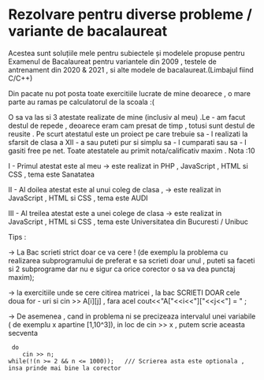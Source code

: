 # Rezolvare pentru diverse probleme / variante de bacalaureat
Acestea sunt soluțiile mele pentru subiectele și modelele propuse pentru Examenul de Bacalaureat pentru variantele din 2009 , testele de antrenament din 2020 & 2021 , si alte modele de bacalaureat.(Limbajul fiind C/C++)

Din pacate nu pot posta toate exercitiile lucrate de mine deoarece , o mare parte au ramas pe calculatorul de la scoala :( 

O sa va las si 3 atestate realizate de mine (inclusiv al meu) .Le - am facut destul de repede , deoarece eram cam presat de timp , totusi sunt destul de reusite .
Pe scurt atestatul este un proiect pe care trebuie sa - l realizati la sfarsit de clasa a XII - a sau puteti pur si simplu sa - l cumparati sau sa - l gasiti free pe net.
Toate atestatele au primit nota/calificativ maxim . Nota :10

 I - Primul atestat este al meu 
  -> este realizat in PHP , JavaScript , HTML si CSS , tema este Sanatatea 
  
 II - Al doilea atestat este al unui coleg de clasa ,
  -> este realizat in JavaScript , HTML si CSS ,  tema este AUDI
  
 III - Al treilea atestat este a unei colege de clasa
  -> este realizat in JavaScript , HTML si CSS , tema este Universitatea din Bucuresti / Unibuc
  
Tips :

->  La Bac scrieti strict doar ce va cere ! (de exemplu la problema cu realizarea subprogramului  de preferat e sa scrieti doar unul , puteti sa faceti si 2 subprograme dar nu e sigur ca orice corector o sa va dea punctaj maxim);

->  la exercitiile unde se cere citirea matricei , la bac SCRIETI DOAR cele doua for - uri si cin >> A[i][j] , fara acel cout<<"A["<<i<<"]["<<j<<"] = " ;

->  De asemenea , cand in problema ni se precizeaza intervalul unei variabile ( de exemplu x apartine [1,10^3]), in loc de cin >> x , putem scrie aceasta secventa

     do
        cin >> n;
    while(!(n >= 2 && n <= 1000));   /// Scrierea asta este optionala , insa prinde mai bine la corector



